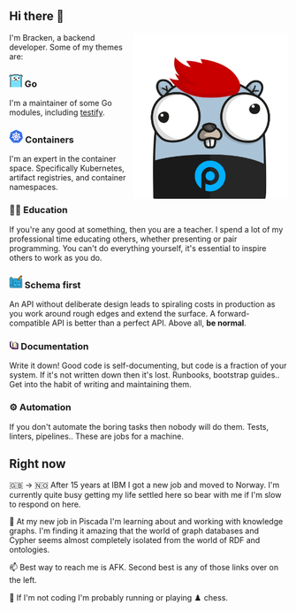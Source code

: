 ## Hi there 👋

<img align="right" height="300" src="/assets/images/gopher-bracken.png">
I'm Bracken, a backend developer. Some of my themes are:

### ![Go logo](/assets/images/go.png) Go

I'm a maintainer of some Go modules, including [testify](https://github.com/stretchr/testify).

### ![Kubernetes logo](assets/images/kube.png) Containers

I'm an expert in the container space. Specifically Kubernetes, artifact registries, and container namespaces.

### 🧑‍🏫 Education

If you're any good at something, then you are a teacher. I spend a lot of my professional time educating others, whether presenting or pair programming. You can't do everything yourself, it's essential to inspire others to work as you do.

### ![Blueprint logo](assets/images/blueprint.png) Schema first

An API without deliberate design leads to spiraling costs in production as you work around rough edges and extend the surface. A forward-compatible API is better than a perfect API. Above all, **be normal**.

### ![Book logo](assets/images/book.png) Documentation

Write it down! Good code is self-documenting, but code is a fraction of your system. If it's not written down then it's lost. Runbooks, bootstrap guides.. Get into the habit of writing and maintaining them.

### ⚙️ Automation

If you don't automate the boring tasks then nobody will do them. Tests, linters, pipelines.. These are jobs for a machine.

## Right now

🇬🇧 -> 🇳🇴 After 15 years at IBM I got a new job and moved to Norway. I'm currently quite busy getting my life settled here so bear with me if I'm slow to respond on here.

🔭 At my new job in Piscada I'm learning about and working with knowledge graphs. I'm finding it amazing that the world of graph databases and Cypher seems almost completely isolated from the world of RDF and ontologies.

📫 Best way to reach me is AFK. Second best is any of those links over on the left.

🏃 If I'm not coding I'm probably running or playing ♟️ chess.